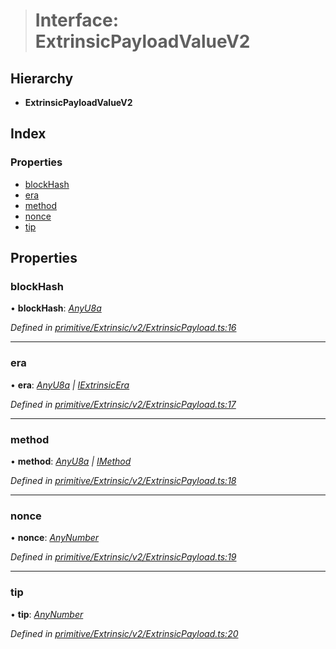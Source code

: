 > # Interface: ExtrinsicPayloadValueV2

## Hierarchy

* **ExtrinsicPayloadValueV2**

## Index

### Properties

* [blockHash](_primitive_extrinsic_v2_extrinsicpayload_.extrinsicpayloadvaluev2.md#blockhash)
* [era](_primitive_extrinsic_v2_extrinsicpayload_.extrinsicpayloadvaluev2.md#era)
* [method](_primitive_extrinsic_v2_extrinsicpayload_.extrinsicpayloadvaluev2.md#method)
* [nonce](_primitive_extrinsic_v2_extrinsicpayload_.extrinsicpayloadvaluev2.md#nonce)
* [tip](_primitive_extrinsic_v2_extrinsicpayload_.extrinsicpayloadvaluev2.md#tip)

## Properties

###  blockHash

• **blockHash**: *[AnyU8a](../modules/_types_.md#anyu8a)*

*Defined in [primitive/Extrinsic/v2/ExtrinsicPayload.ts:16](https://github.com/polkadot-js/api/blob/7a08b37/packages/types/src/primitive/Extrinsic/v2/ExtrinsicPayload.ts#L16)*

___

###  era

• **era**: *[AnyU8a](../modules/_types_.md#anyu8a) | [IExtrinsicEra](_types_.iextrinsicera.md)*

*Defined in [primitive/Extrinsic/v2/ExtrinsicPayload.ts:17](https://github.com/polkadot-js/api/blob/7a08b37/packages/types/src/primitive/Extrinsic/v2/ExtrinsicPayload.ts#L17)*

___

###  method

• **method**: *[AnyU8a](../modules/_types_.md#anyu8a) | [IMethod](_types_.imethod.md)*

*Defined in [primitive/Extrinsic/v2/ExtrinsicPayload.ts:18](https://github.com/polkadot-js/api/blob/7a08b37/packages/types/src/primitive/Extrinsic/v2/ExtrinsicPayload.ts#L18)*

___

###  nonce

• **nonce**: *[AnyNumber](../modules/_types_.md#anynumber)*

*Defined in [primitive/Extrinsic/v2/ExtrinsicPayload.ts:19](https://github.com/polkadot-js/api/blob/7a08b37/packages/types/src/primitive/Extrinsic/v2/ExtrinsicPayload.ts#L19)*

___

###  tip

• **tip**: *[AnyNumber](../modules/_types_.md#anynumber)*

*Defined in [primitive/Extrinsic/v2/ExtrinsicPayload.ts:20](https://github.com/polkadot-js/api/blob/7a08b37/packages/types/src/primitive/Extrinsic/v2/ExtrinsicPayload.ts#L20)*